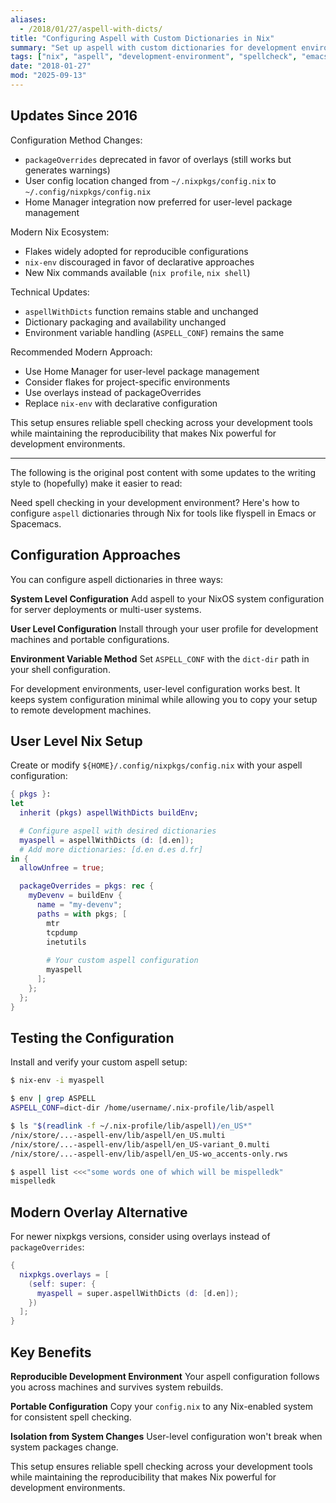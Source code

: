 ```yaml
---
aliases:
  - /2018/01/27/aspell-with-dicts/
title: "Configuring Aspell with Custom Dictionaries in Nix"
summary: "Set up aspell with custom dictionaries for development environments using Nix user-level configuration and aspellWithDicts function."
tags: ["nix", "aspell", "development-environment", "spellcheck", "emacs"]
date: "2018-01-27"
mod: "2025-09-13"
---
```


## Updates Since 2016

Configuration Method Changes:
- `packageOverrides` deprecated in favor of overlays (still works but generates warnings)
- User config location changed from `~/.nixpkgs/config.nix` to `~/.config/nixpkgs/config.nix`
- Home Manager integration now preferred for user-level package management

Modern Nix Ecosystem:
- Flakes widely adopted for reproducible configurations
- `nix-env` discouraged in favor of declarative approaches
- New Nix commands available (`nix profile`, `nix shell`)

Technical Updates:
- `aspellWithDicts` function remains stable and unchanged
- Dictionary packaging and availability unchanged
- Environment variable handling (`ASPELL_CONF`) remains the same

Recommended Modern Approach:
- Use Home Manager for user-level package management
- Consider flakes for project-specific environments
- Use overlays instead of packageOverrides
- Replace `nix-env` with declarative configuration

This setup ensures reliable spell checking across your development tools while maintaining the reproducibility that makes Nix powerful for development environments.

---

The following is the original post content with some updates to the writing style to (hopefully) make it easier to read:

Need spell checking in your development environment? Here's how to configure `aspell` dictionaries through Nix for tools like flyspell in Emacs or Spacemacs.

## Configuration Approaches

You can configure aspell dictionaries in three ways:

**System Level Configuration**
Add aspell to your NixOS system configuration for server deployments or multi-user systems.

**User Level Configuration**
Install through your user profile for development machines and portable configurations.

**Environment Variable Method**
Set `ASPELL_CONF` with the `dict-dir` path in your shell configuration.

For development environments, user-level configuration works best. It keeps system configuration minimal while allowing you to copy your setup to remote development machines.

## User Level Nix Setup

Create or modify `${HOME}/.config/nixpkgs/config.nix` with your aspell configuration:

```nix
{ pkgs }:
let
  inherit (pkgs) aspellWithDicts buildEnv;

  # Configure aspell with desired dictionaries
  myaspell = aspellWithDicts (d: [d.en]);
  # Add more dictionaries: [d.en d.es d.fr]
in {
  allowUnfree = true;

  packageOverrides = pkgs: rec {
    myDevenv = buildEnv {
      name = "my-devenv";
      paths = with pkgs; [
        mtr
        tcpdump
        inetutils
        
        # Your custom aspell configuration
        myaspell
      ];
    };
  };
}
```

## Testing the Configuration

Install and verify your custom aspell setup:

```bash
$ nix-env -i myaspell

$ env | grep ASPELL
ASPELL_CONF=dict-dir /home/username/.nix-profile/lib/aspell

$ ls "$(readlink -f ~/.nix-profile/lib/aspell)/en_US*"
/nix/store/...-aspell-env/lib/aspell/en_US.multi
/nix/store/...-aspell-env/lib/aspell/en_US-variant_0.multi
/nix/store/...-aspell-env/lib/aspell/en_US-wo_accents-only.rws

$ aspell list <<<"some words one of which will be mispelledk"
mispelledk
```

## Modern Overlay Alternative

For newer nixpkgs versions, consider using overlays instead of `packageOverrides`:

```nix
{
  nixpkgs.overlays = [
    (self: super: {
      myaspell = super.aspellWithDicts (d: [d.en]);
    })
  ];
}
```

## Key Benefits

**Reproducible Development Environment**
Your aspell configuration follows you across machines and survives system rebuilds.

**Portable Configuration**
Copy your `config.nix` to any Nix-enabled system for consistent spell checking.

**Isolation from System Changes**
User-level configuration won't break when system packages change.

This setup ensures reliable spell checking across your development tools while maintaining the reproducibility that makes Nix powerful for development environments.

